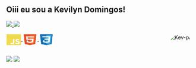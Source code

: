 
<!---
Kevilyn/Kevilyn is a ✨ special ✨ repository because its `README.md` (this file) appears on your GitHub profile.
You can click the Preview link to take a look at your changes.
--->

## Oiii eu sou a Kevilyn Domingos!
<div align="space-between">
  <a href="https://github.com/Kevilyn">
  <img height="180em" src="https://github-readme-stats.vercel.app/api?username=Kevilyn&show_icons=true&theme=dracula&include_all_commits=true&count_private=true"/>
  <img height="180em" src="https://github-readme-stats.vercel.app/api/top-langs/?username=Kevilyn&layout=compact&langs_count=7&theme=dracula"/>
</div>
<div style="display: inline_block"><br>
  <img align="center" alt="Kev-Js" height="30" width="40" src="https://raw.githubusercontent.com/devicons/devicon/master/icons/javascript/javascript-plain.svg">
  
  <img align="center" alt="Kev-HTML" height="30" width="40" src="https://raw.githubusercontent.com/devicons/devicon/master/icons/html5/html5-original.svg">
  <img align="center" alt="Kev-CSS" height="30" width="40" src="https://raw.githubusercontent.com/devicons/devicon/master/icons/css3/css3-original.svg">
  <img align="right" alt="Kev-pic" height="150" style="border-radius:50px;" src="https://media.discordapp.net/attachments/838912685453869057/986633709669199933/unknown.png">
</div>
  
  ##
 
 
<div> 
    <a href="https://instagram.com/kevilynqd" target="_blank"><img src="https://img.shields.io/badge/-Instagram-%23E4405F?style=for-the-badge&logo=instagram&logoColor=white" target="_blank"></a>
    <a href="https://linkedin.com/in/kevilynqueirozdomingos/" target="_blank"><img src="https://img.shields.io/badge/-LinkedIn-%230077B5?style=for-the-badge&logo=linkedin&logoColor=white" target="_blank"></a> </div>


